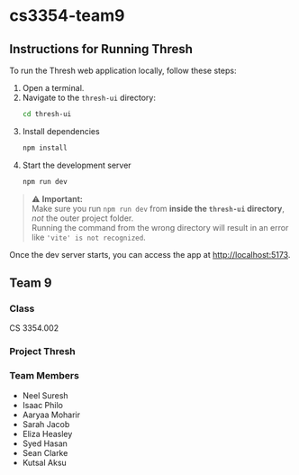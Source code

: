# cs3354-team9

## Instructions for Running Thresh 

To run the Thresh web application locally, follow these steps:

1. Open a terminal.
2. Navigate to the `thresh-ui` directory:
   ```bash
   cd thresh-ui
3. Install dependencies
    ```bash
    npm install
4. Start the development server
    ```bash
    npm run dev
> ⚠️ **Important:**  
> Make sure you run `npm run dev` from **inside the `thresh-ui` directory**, _not_ the outer project folder.  
> Running the command from the wrong directory will result in an error like `'vite' is not recognized`.

Once the dev server starts, you can access the app at [http://localhost:5173](http://localhost:5173).

## Team 9
### Class
CS 3354.002
### Project Thresh
### Team Members
- Neel Suresh 
- Isaac Philo
- Aaryaa Moharir
- Sarah Jacob
- Eliza Heasley
- Syed Hasan
- Sean Clarke
- Kutsal Aksu

